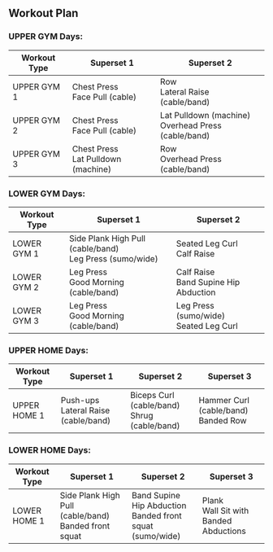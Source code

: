 ## Workout Plan

### UPPER GYM Days:
| Workout Type | Superset 1 | Superset 2 |
|---|---|---|
| UPPER GYM 1 | Chest Press<br>Face Pull (cable) | Row<br>Lateral Raise (cable/band) |
| UPPER GYM 2 | Chest Press<br>Face Pull (cable) | Lat Pulldown (machine)<br>Overhead Press (cable/band) |
| UPPER GYM 3 | Chest Press<br>Lat Pulldown (machine) | Row<br>Overhead Press (cable/band) |

### LOWER GYM Days:
| Workout Type | Superset 1 | Superset 2 |
|---|---|---|
| LOWER GYM 1 | Side Plank High Pull (cable/band)<br>Leg Press (sumo/wide) | Seated Leg Curl<br>Calf Raise |
| LOWER GYM 2 | Leg Press<br>Good Morning (cable/band) | Calf Raise<br>Band Supine Hip Abduction |
| LOWER GYM 3 | Leg Press<br>Good Morning (cable/band) | Leg Press (sumo/wide)<br>Seated Leg Curl |

### UPPER HOME Days:
| Workout Type | Superset 1 | Superset 2 | Superset 3 |
|---|---|---|---|
| UPPER HOME 1 | Push-ups<br>Lateral Raise (cable/band) | Biceps Curl (cable/band)<br>Shrug (cable/band) | Hammer Curl (cable/band)<br>Banded Row |

### LOWER HOME Days:
| Workout Type | Superset 1 | Superset 2 | Superset 3 |
|---|---|---|---|
| LOWER HOME 1 | Side Plank High Pull (cable/band)<br>Banded front squat | Band Supine Hip Abduction<br>Banded front squat (sumo/wide) | Plank<br>Wall Sit with Banded Abductions |        